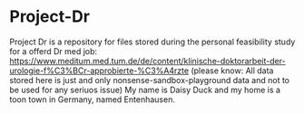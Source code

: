 # Project-Dr
Project Dr is a repository for files stored during the personal feasibility study for a offerd Dr med job:
https://www.meditum.med.tum.de/de/content/klinische-doktorarbeit-der-urologie-f%C3%BCr-approbierte-%C3%A4rzte
(please know: All data stored here is just and only nonsense-sandbox-playground data and not to be used for any seriuos issue)
My name is Daisy Duck and my home is a toon town in Germany, named Entenhausen.
